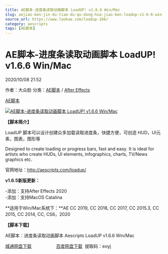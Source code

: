 ```yaml
---
title: AE脚本-进度条读取动画脚本 LoadUP! v1.6.6 Win/Mac
slug: aejiao-ben-jin-du-tiao-du-qu-dong-hua-jiao-ben-loadup-v1-6-6-win-mac
source_url: https://www.lookae.com/loadup-166/
category: aescripts
tags: [AE脚本]
---
```

# AE脚本-进度条读取动画脚本 LoadUP! v1.6.6 Win/Mac

2020/10/08 21:52

作者：大众脸
分类：[AE脚本](https://www.lookae.com/after-effects/aescripts/) / [After Effects](https://www.lookae.com/after-effects/)

[AE脚本](https://www.lookae.com/tag/ae%e8%84%9a%e6%9c%ac/)

[![AE脚本-进度条读取动画脚本 LoadUP! v1.6.6 Win/Mac](https://www.lookae.com/wp-content/uploads/2017/02/LoadUP-.jpg "AE脚本-进度条读取动画脚本 LoadUP! v1.6.6 Win/Mac-LookAE.com")](https://www.lookae.com/wp-content/uploads/2017/02/LoadUP-.jpg)

**【脚本简介】**

LoadUP 脚本可以设计创建众多加载读取进度条，快捷方便，可创造 HUD，UI元素，图表，图形等

Designed to create loading or progress bars, fast and easy. It is ideal for artists who create HUDs, UI elements, infographics, charts, TV/News graphics etc.

官网地址：http://aescripts.com/loadup/

**v1.6.5新版更新：**

-添加：支持After Effects 2020  
-添加：支持MacOS Catalina

**适用于Win/Mac系统下：**AE CC 2019, CC 2018, CC 2017, CC 2015.3, CC 2015, CC 2014, CC, CS6，2020

**【脚本下载】**

AE脚本：进度条读取动画脚本 Aescripts LoadUP v1.6.6 Win/Mac

[城通网盘下载](https://089u.com/file/680462-465077774)                    [百度网盘下载](https://pan.baidu.com/s/1AEZFOtEcqHVaJEkNRBG0HA)  提取码：eoyj
